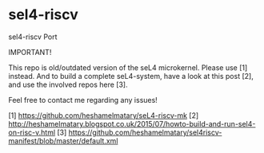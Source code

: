 # sel4-riscv
sel4-riscv Port

IMPORTANT!

This repo is old/outdated version of the seL4 microkernel. Please use [1] instead. And to build a complete seL4-system,
have a look at this post [2], and use the involved repos here [3].

Feel free to contact me regarding any issues! 

[1] https://github.com/heshamelmatary/seL4-riscv-mk
[2] http://heshamelmatary.blogspot.co.uk/2015/07/howto-build-and-run-sel4-on-risc-v.html
[3] https://github.com/heshamelmatary/sel4riscv-manifest/blob/master/default.xml
